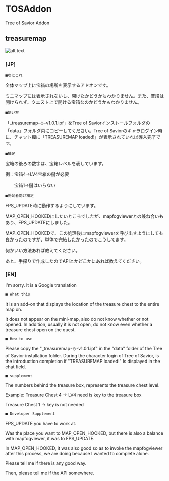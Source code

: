 # TOSAddon
Tree of Savior Addon

treasuremap
--
![alt text](http://i.imgur.com/dAkRzhk.png "Map Screenshot")

### [JP]

	■なにこれ

全体マップ上に宝箱の場所を表示するアドオンです。

ミニマップには表示されないし、開けたかどうかもわかりません。また、普段は開けられず、クエスト上で開ける宝箱なのかどうかもわかりません。

	■使い方

「_treasuremap-⛄-v1.0.1.ipf」をTree of Saviorインストールフォルダの「data」フォルダ内にコピーしてください。Tree of Saviorのキャラログイン時に、チャット欄に「TREASUREMAP loaded!」が表示されていれば導入完了です。

	■補足

宝箱の後ろの数字は、宝箱レベルを表しています。

例：宝箱4→LV4宝箱の鍵が必要

　　宝箱1→鍵はいらない

	■開発者向け補足

FPS_UPDATE時に動作するようにしています。

MAP_OPEN_HOOKEDにしたいところでしたが、mapfogviewerとの兼ね合いもあり、FPS_UPDATEにしました。

MAP_OPEN_HOOKEDで、この処理後にmapfogviewerを呼び出すようにしても良かったのですが、単体で完結したかったのでこうしてます。

何かいい方法あれば教えてください。

あと、手探りで作成したのでAPIとかどこかにあれば教えてください。

### [EN]

I'm sorry. It is a Google translation

	■ What this

It is an add-on that displays the location of the treasure chest to the entire map on.

It does not appear on the mini-map, also do not know whether or not opened. In addition, usually it is not open, do not know even whether a treasure chest open on the quest.

	■ How to use

Please copy the "_treasuremap-⛄-v1.0.1.ipf" in the "data" folder of the Tree of Savior installation folder. During the character login of Tree of Savior, is the introduction completion if "TREASUREMAP loaded!" Is displayed in the chat field.

	■ supplement

The numbers behind the treasure box, represents the treasure chest level.

Example: Treasure Chest 4 → LV4 need is key to the treasure box

Treasure Chest 1 → key is not needed

	■ Developer Supplement

FPS_UPDATE you have to work at.

Was the place you want to MAP_OPEN_HOOKED, but there is also a balance with mapfogviewer, it was to FPS_UPDATE.

In MAP_OPEN_HOOKED, it was also good so as to invoke the mapfogviewer after this process, we are doing because I wanted to complete alone.

Please tell me if there is any good way.

Then, please tell me if the API somewhere.
